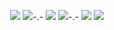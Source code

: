 <p align="center">
  <img src="http://github-profile-summary-cards.vercel.app/api/cards/profile-details?username=bzyfuzy&theme=nightowl" />
  <img src="http://github-profile-summary-cards.vercel.app/api/cards/repos-per-language?username=bzyfuzy&theme=nightowl" />-.-
  <img src="http://github-profile-summary-cards.vercel.app/api/cards/most-commit-language?username=bzyfuzy&theme=nightowl" />
  <img src="http://github-profile-summary-cards.vercel.app/api/cards/stats?username=bzyfuzy&theme=nightowl"/>-.-
  <img src="http://github-profile-summary-cards.vercel.app/api/cards/productive-time?username=bzyfuzy&theme=nightowl&utcOffset=8" />
  <img src="https://skillicons.dev/icons?i=py,go,java,ts,nodejs,js,tensorflow,electron,vite,svelte,react,astro" />
  
</p>
